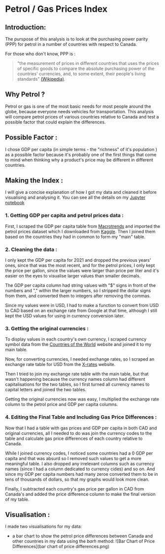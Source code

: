 # Petrol / Gas Prices Index


## Introduction:

The purspose of this analysis is to look at the purchasing power parity (PPP) for petrol in a number of countries with respect to Canada. 

For those who don't know, PPP is :
> "the measurement of prices in different countries that uses the prices of specific goods to compare the absolute purchasing power of the countries' currencies, and, to some extent, their people's living standards" [(Wikipedia)](https://en.wikipedia.org/wiki/Purchasing_power_parity). 


## Why Petrol ?

Petrol or gas is one of the most basic needs for most people around the globe, because everyone needs vehicles for transportation. This analysis will compare petrol prices of various countries relative to Canada and test a possible factor that could explain the differences.


## Possible Factor :

I chose GDP per capita (in simple terms - the "richness" of it's population ) as a possible factor because it's probably one of the first things that come to mind when thinking why a product's price may be different in different countries.


## Making the Index :

I will give a concise explanation of how I got my data and cleaned it before visualising and analysing it. You can see all the details on my [Jupyter notebook](https://colab.research.google.com/drive/1pWbJ-hhp8Sj6IHdxImYj2M9-1FZseAs2#scrollTo=fux1Fx7dKFll) 

### 1. Getting GDP per capita and petrol prices data :

First, I scraped the GDP per capita table from [Macrotrends](https://www.macrotrends.net/countries/ranking/gdp-per-capita) and imported the petrol prices dataset which I downloaded from [Kaggle](https://www.kaggle.com/datasets/zusmani/petrolgas-prices-worldwide). Then I joined them  based on the countries they had in common to form my "main" table. 

### 2. Cleaning the data :

I only kept the GDP per capita for 2021 and dropped the previous years' ones, since that was the most recent, and for the petrol prices, I only kept the price per gallon, since the values were larger than price per liter and it's easier on the eyes to visualise larger values than smaller decimals. 

The GDP per capita column had string values with "$" signs in front of the numbers and "," within the larger numbers, so I stripped the dollar signs from them, and converted them to integers after removing the commas. 

Since my values were in USD, I had to make a function to convert from USD to CAD based on an exchange rate from Google at that time, although I still kept the USD values for using in currency conversion later.

### 3. Getting the original currencies :

To display values in each country's own currency, I scraped currency symbol data from the [Countries of the World](https://www.countries-ofthe-world.com/world-currencies.html) website and joined it to my main table. 

Now, for converting currencies, I needed exchange rates, so I scraped an exchange rate table for USD from the [X-rates](https://www.x-rates.com/table/?from=USD&amount=1) website.

Then I tried to join my exchange rate table with the main table, but that wasn't happening because the currency names column had different capitalisations for the two tables, so I first turned all currency names to capital letters and joined the two tables. 

Getting the original currencies now was easy, I multiplied the exchange rate column to the petrol price and GDP per capita columns. 

### 4. Editing the Final Table and Including Gas Price Differences :

Now that I had a table with gas prices and GDP per capita in both CAD and original currencies, all I needed to do was join the currency codes to the table and calculate gas price differences of each country relative to Canada. 

While I joined currency codes, I noticed some countries had a 0 GDP per capita and that was absurd so I removed such values to get a more meaningful table. I also dropped any irrelevant columns such as currency names (since I had a column dedicated to currency cides) and so on. And since my GDP per capita numbers had many zeroe converted them to be in tens of thousands of dollars, so that my graphs would look more clean. 

Finally, I subtracted each country's gas price per gallon in CAD from Canada's and added the price difference column to make the final version of my table.


## Visualisation :

I made two visualisations for my data:

* a bar chart to show the petrol price differences between Canada and other countries in my data using the *barh* method:
![Bar Chart of Price Differences](bar chart of price differences.png)









